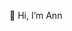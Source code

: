  👋 Hi, I’m Ann
<!--- 👀 I’m interested in Java !
 🌱 I’m currently learning Masters 
- 💞️ I’m looking to collaborate on ...
- 📫 How to reach me ... -->

<!---
AnnMarySiby/AnnMarySiby is a ✨ special ✨ repository because its `README.md` (this file) appears on your GitHub profile.
You can click the Preview link to take a look at your changes.
--->
